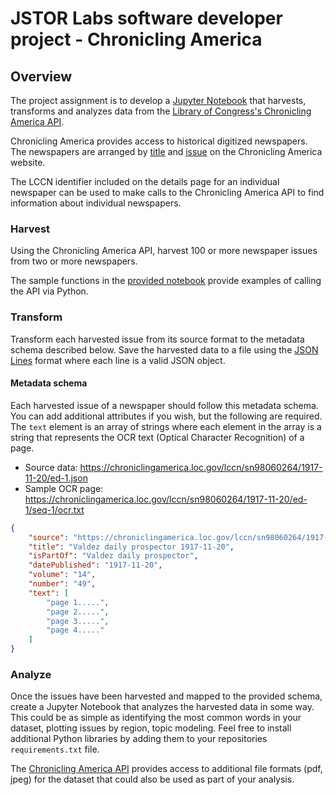# JSTOR Labs software developer project - Chronicling America

## Overview

The project assignment is to develop a [Jupyter Notebook](https://jupyter.org/) that harvests, transforms and analyzes data from the [Library of Congress's Chronicling America API](https://chroniclingamerica.loc.gov/about/api/).

Chronicling America provides access to historical digitized newspapers. The newspapers are arranged by [title](https://chroniclingamerica.loc.gov/newspapers/) and [issue](https://chroniclingamerica.loc.gov/lccn/sn84021940/1908-09-03/ed-1/) on the Chronicling America website.

The LCCN identifier included on the details page for an individual newspaper can be used to make calls to the Chronicling America API to find information about individual newspapers.

### Harvest

Using the Chronicling America API, harvest 100 or more newspaper issues from two or more newspapers.

The sample functions in the [provided notebook](chronicling-america.ipynb) provide examples of calling the API via Python.

### Transform

Transform each harvested issue from its source format to the metadata schema described below. Save the harvested data to a file using the [JSON Lines](http://jsonlines.org/) format where each line is a valid JSON object.

#### Metadata schema

Each harvested issue of a newspaper should follow this metadata schema. You can add additional attributes if you wish, but the following are required. The `text` element is an array of strings where each element in the array is a string that represents the OCR text (Optical Character Recognition) of a page.

* Source data: https://chroniclingamerica.loc.gov/lccn/sn98060264/1917-11-20/ed-1.json
* Sample OCR page: https://chroniclingamerica.loc.gov/lccn/sn98060264/1917-11-20/ed-1/seq-1/ocr.txt

```json
{
    "source": "https://chroniclingamerica.loc.gov/lccn/sn98060264/1917-11-20/ed-1.json",
    "title": "Valdez daily prospector 1917-11-20",
    "isPartOf": "Valdez daily prospector",
    "datePublished": "1917-11-20",
    "volume": "14",
    "number": "49",
    "text": [
        "page 1.....",
        "page 2.....",
        "page 3.....",
        "page 4....."
    ]
}
```

### Analyze

Once the issues have been harvested and mapped to the provided schema, create a Jupyter Notebook that analyzes the harvested data in some way. This could be as simple as identifying the most common words in your dataset, plotting issues by region, topic modeling. Feel free to install additional Python libraries by adding them to your repositories `requirements.txt` file.

The [Chronicling America API](https://chroniclingamerica.loc.gov/about/api/) provides access to additional file formats (pdf, jpeg) for the dataset that could also be used as part of your analysis.